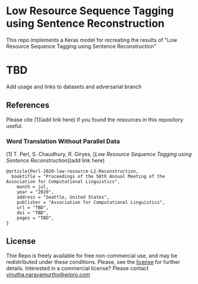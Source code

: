 # Low Resource Sequence Tagging using Sentence Reconstruction
This repo implements a Keras model for recreating the results of "Low Resource Sequence Tagging using Sentence Reconstruction"
 
# TBD 
Add usage and links to datasets and adversarial branch

## References
Please cite [1](add link here) if you found the resources in this repository useful.

### Word Translation Without Parallel Data

[1] T. Perl, S. Chaudhury, R. Giryes, [*Low Resource Sequence Tagging using Sentence Reconstruction*](add link here)

```
@article{Perl-2020-low-resource-L2-Reconstruction,
  booktitle = "Proceedings of the 58th Annual Meeting of the Association for Computational Linguistics",
    month = jul,
    year = "2020",
    address = "Seattle, United States",
    publisher = "Association for Computational Linguistics",
    url = "TBD",
    doi = "TBD",
    pages = "TBD",
}
```


## License
Thie Repo is freely available for free non-commercial use, and may be redistributed under these conditions. Please, see the [license](LICENSE) for further details. Interested in a commercial license? Please contact vinutha.narayamurthy@wipro.com

